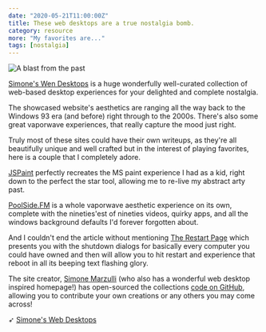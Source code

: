 ```yaml
---
date: "2020-05-21T11:00:00Z"
title: These web desktops are a true nostalgia bomb.
category: resource
more: "My favorites are..."
tags: [nostalgia]
---
```


![A blast from the past](<https://tiw.accelerator.net/computers.png;resize(450,400,fit)/quantize(20)/quality(20).png>)

[Simone's Wen Desktops](https://simone.computer/#/webdesktops) is a huge wonderfully well-curated collection of web-based desktop experiences for your delighted and complete nostalgia.

<!--more-->

The showcased website's aesthetics are ranging all the way back to the Windows 93 era (and before) right through to the 2000s. There's also some great vaporwave experiences, that really capture the mood just right.

Truly most of these sites could have their own writeups, as they're all beautifully unique and well crafted but in the interest of playing favorites, here is a couple that I completely adore.

[JSPaint](https://jspaint.app/) perfectly recreates the MS paint experience I had as a kid, right down to the perfect the star tool, allowing me to re-live my abstract arty past.

[PoolSide.FM](https://poolside.fm/) is a whole vaporwave aesthetic experience on its own, complete with the nineties'est of nineties videos, quirky apps, and all the windows background defaults I'd forever forgotten about.

And I couldn't end the article without mentioning [The Restart Page](http://www.therestartpage.com/) which presents you with the shutdown dialogs for basically every computer you could have owned and then will allow you to hit restart and experience that reboot in all its beeping text flashing glory.

The site creator, [Simone Marzulli](https://simone.computer/#/) (who also has a wonderful web desktop inspired homepage!) has open-sourced the collections [code on GitHub](https://github.com/syxanash/awesome-web-desktops), allowing you to contribute your own creations or any others you may come across!

➶ [Simone's Web Desktops](https://simone.computer/#/webdesktops)

